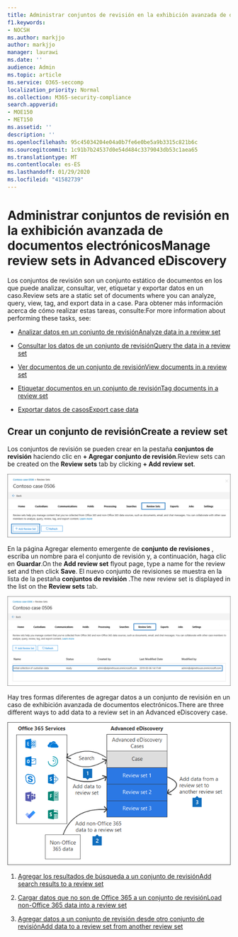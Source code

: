 ```yaml
---
title: Administrar conjuntos de revisión en la exhibición avanzada de documentos electrónicos
f1.keywords:
- NOCSH
ms.author: markjjo
author: markjjo
manager: laurawi
ms.date: ''
audience: Admin
ms.topic: article
ms.service: O365-seccomp
localization_priority: Normal
ms.collection: M365-security-compliance
search.appverid:
- MOE150
- MET150
ms.assetid: ''
description: ''
ms.openlocfilehash: 95c45034204e04a0b7fe6e0be5a9b3315c821b6c
ms.sourcegitcommit: 1c91b7b24537d0e54d484c3379043db53c1aea65
ms.translationtype: MT
ms.contentlocale: es-ES
ms.lasthandoff: 01/29/2020
ms.locfileid: "41582739"
---
```

# <a name="manage-review-sets-in-advanced-ediscovery"></a><span data-ttu-id="493b2-102">Administrar conjuntos de revisión en la exhibición avanzada de documentos electrónicos</span><span class="sxs-lookup"><span data-stu-id="493b2-102">Manage review sets in Advanced eDiscovery</span></span>

<span data-ttu-id="493b2-103">Los conjuntos de revisión son un conjunto estático de documentos en los que puede analizar, consultar, ver, etiquetar y exportar datos en un caso.</span><span class="sxs-lookup"><span data-stu-id="493b2-103">Review sets are a static set of documents where you can analyze, query, view, tag, and export data in a case.</span></span> <span data-ttu-id="493b2-104">Para obtener más información acerca de cómo realizar estas tareas, consulte:</span><span class="sxs-lookup"><span data-stu-id="493b2-104">For more information about performing these tasks, see:</span></span>

- [<span data-ttu-id="493b2-105">Analizar datos en un conjunto de revisión</span><span class="sxs-lookup"><span data-stu-id="493b2-105">Analyze data in a review set</span></span>](analyzing-data-in-review-set.md)

- [<span data-ttu-id="493b2-106">Consultar los datos de un conjunto de revisión</span><span class="sxs-lookup"><span data-stu-id="493b2-106">Query the data in a review set</span></span>](review-set-search.md)

- [<span data-ttu-id="493b2-107">Ver documentos de un conjunto de revisión</span><span class="sxs-lookup"><span data-stu-id="493b2-107">View documents in a review set</span></span>](view-documents-in-review-set.md)

- [<span data-ttu-id="493b2-108">Etiquetar documentos en un conjunto de revisión</span><span class="sxs-lookup"><span data-stu-id="493b2-108">Tag documents in a review set</span></span>](tagging-documents.md)

- [<span data-ttu-id="493b2-109">Exportar datos de casos</span><span class="sxs-lookup"><span data-stu-id="493b2-109">Export case data</span></span>](exporting-data-ediscover20.md)

## <a name="create-a-review-set"></a><span data-ttu-id="493b2-110">Crear un conjunto de revisión</span><span class="sxs-lookup"><span data-stu-id="493b2-110">Create a review set</span></span>

<span data-ttu-id="493b2-111">Los conjuntos de revisión se pueden crear en la pestaña **conjuntos de revisión** haciendo clic en **+ Agregar conjunto de revisión**.</span><span class="sxs-lookup"><span data-stu-id="493b2-111">Review sets can be created on the **Review sets** tab by clicking **+ Add review set**.</span></span>

![Agregar conjunto de revisión](media/f45c51d9-585d-47d1-b7fb-0288715e0b6a.png)

<span data-ttu-id="493b2-113">En la página Agregar elemento emergente de **conjunto de revisiones** , escriba un nombre para el conjunto de revisión y, a continuación, haga clic en **Guardar**.</span><span class="sxs-lookup"><span data-stu-id="493b2-113">On the **Add review set** flyout page, type a name for the review set and then click **Save**.</span></span> <span data-ttu-id="493b2-114">El nuevo conjunto de revisiones se muestra en la lista de la pestaña **conjuntos de revisión** .</span><span class="sxs-lookup"><span data-stu-id="493b2-114">The new review set is displayed in the list on the **Review sets** tab.</span></span>

![Nuevo conjunto de revisión enumerado en la pestaña conjunto de revisiones](media/AeDnewreviewset.png)

<span data-ttu-id="493b2-116">Hay tres formas diferentes de agregar datos a un conjunto de revisión en un caso de exhibición avanzada de documentos electrónicos.</span><span class="sxs-lookup"><span data-stu-id="493b2-116">There are three different ways to add data to a review set in an Advanced eDiscovery case.</span></span>

![Tres formas de agregar a un conjunto de revisión](media/1f1f4efd-c03b-4255-bc3d-df358e56549c.png)

1. [<span data-ttu-id="493b2-118">Agregar los resultados de búsqueda a un conjunto de revisión</span><span class="sxs-lookup"><span data-stu-id="493b2-118">Add search results to a review set</span></span>](add-data-to-review-set.md)

2. [<span data-ttu-id="493b2-119">Cargar datos que no son de Office 365 a un conjunto de revisión</span><span class="sxs-lookup"><span data-stu-id="493b2-119">Load non-Office 365 data into a review set</span></span>](load-non-office365-data.md)

3. [<span data-ttu-id="493b2-120">Agregar datos a un conjunto de revisión desde otro conjunto de revisión</span><span class="sxs-lookup"><span data-stu-id="493b2-120">Add data to a review set from another review set</span></span>](add-data-to-review-set-from-another-review-set.md)
